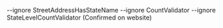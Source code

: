 --ignore StreetAddressHasStateName --ignore CountValidator --ignore StateLevelCountValidator (Confirmed on website)
